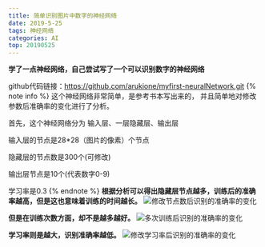 ```yaml
---
title: 简单识别图片中数字的神经网络
date: 2019-5-25
tags: 神经网络
categories: AI
top: 20190525
---
```



**学了一点神经网络，自己尝试写了一个可以识别数字的神经网络**


github代码链接：https://github.com/arukione/myfirst-neuralNetwork.git
{% note info %} 
这个神经网络非常简单，是参考书本写出来的，
并且简单地对修改参数后准确率的变化进行了分析。

首先，这个神经网络分为 输入层、一层隐藏层、输出层

输入层的节点是28*28（图片的像素）个节点

隐藏层的节点数是300个(可修改)

输出层节点是10个(代表数字0-9)

学习率是0.3
{% endnote %}
**根据分析可以得出隐藏层节点越多，训练后的准确率越高，但是这也意味着训练的时间越长。**
<img src="\images\firstnetwork\node.png" alt="修改节点数后识别的准确率的变化"/>

**但是在训练次数方面，却不是越多越好。**
<img src="\images\firstnetwork\train_time.png" alt="多次训练后识别的准确率的变化"/>

**学习率则是越大，识别准确率越低。**
<img src="\images\firstnetwork\learning_rate.png" alt="修改学习率后识别的准确率的变化"/>

